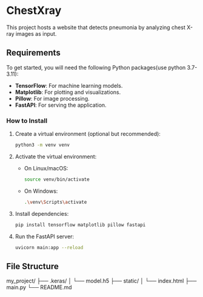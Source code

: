 # ChestXray        <!-- Largest heading -->

This project hosts a website that detects pneumonia by analyzing chest X-ray images as input.

## Requirements

To get started, you will need the following Python packages(use python 3.7-3.11):

- **TensorFlow**: For machine learning models.
- **Matplotlib**: For plotting and visualizations.
- **Pillow**: For image processing.
- **FastAPI**: For serving the application.

### How to Install

1. Create a virtual environment (optional but recommended):
    ```bash
    python3 -m venv venv
    ```

2. Activate the virtual environment:
    - On Linux/macOS:
        ```bash
        source venv/bin/activate
        ```
    - On Windows:
        ```bash
        .\venv\Scripts\activate
        ```

3. Install dependencies:
    ```bash
    pip install tensorflow matplotlib pillow fastapi
    ```

4. Run the FastAPI server:
    ```bash
    uvicorn main:app --reload
    ```

## File Structure
my_project/
├── .keras/
│ └── model.h5
├── static/
│ └── index.html
├── main.py
└── README.md


